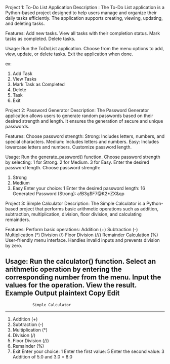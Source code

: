 Project 1: To-Do List Application
Description :
The To-Do List application is a Python-based project designed to help users manage and organize their daily tasks efficiently. The application supports creating, viewing, updating, and deleting tasks.

Features:
Add new tasks.
View all tasks with their completion status.
Mark tasks as completed.
Delete tasks.

Usage:
Run the ToDoList application.
Choose from the menu options to add, view, update, or delete tasks.
Exit the application when done.

ex:
1. Add Task
2. View Tasks
3. Mark Task as Completed
4. Delete
5. Task
6. Exit


Project 2: Password Generator
Description:
The Password Generator application allows users to generate random passwords based on their desired strength and length. It ensures the generation of secure and unique passwords.

Features:
Choose password strength:
Strong: Includes letters, numbers, and special characters.
Medium: Includes letters and numbers.
Easy: Includes lowercase letters and numbers.
Customize password length.

Usage:
Run the generate_password() function.
Choose password strength by selecting:
1 for Strong.
2 for Medium.
3 for Easy.
Enter the desired password length.
Choose password strength:
1. Strong
2. Medium
3. Easy
Enter your choice: 1
Enter the desired password length: 16
Generated Password (Strong): a!B3g$F7@K2*ZX&qp


Project 3: Simple Calculator
Description:
The Simple Calculator is a Python-based project that performs basic arithmetic operations such as addition, subtraction, multiplication, division, floor division, and calculating remainders.

Features:
Perform basic operations:
Addition (+)
Subtraction (-)
Multiplication (*)
Division (/)
Floor Division (//)
Remainder Calculation (%)
User-friendly menu interface.
Handles invalid inputs and prevents division by zero.

Usage:
Run the calculator() function.
Select an arithmetic operation by entering the corresponding number from the menu.
Input the values for the operation.
View the result.
Example Output
plaintext
Copy
Edit
--------------------------------------------------
                Simple Calculator
--------------------------------------------------
1. Addition  (+)
2. Subtraction  (-)
3. Multiplication  (*)
4. Division  (/)
5. Floor Division (//)
6. Remainder (%)
7. Exit
Enter your choice: 1
Enter the first value: 5
Enter the second value: 3
Addition of 5.0 and 3.0 = 8.0
